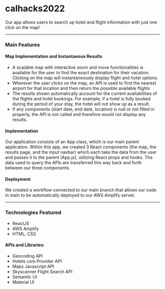# calhacks2022

Our app allows users to search up hotel and flight information with just one click on the map!

---

### Main Features

#### Map Implementation and Instantaeous Results
- A scalable map with interactive zoom and move functionalities is available for the user to find the exact destination for their vacation. Clicking on the map will instantaneously display flight and hotel options.
- Wherever the user clicks on the map, an API is used to find the nearest airport for that location and then return the possible available flights 
- The results shown automatically account for the current availabilities of the flights and hotel bookings. For example, if a hotel is fully booked during the period of your stay, the hotel will not show up as a result. 
- If any components (start date, end date, location) is null or not filled in properly, the API is not called and therefore would not display any results. 

#### Implementation
Our application consists of an App class, which is our main parent application. Within this app, we created 3 React components (the map, the results page, and the input navbar) which each take the data from the user and passes it to the parent (App.js), utilizing React props and hooks. The data used to query the APIs are transferred this way back and forth between our three components. 

#### Deployment
We created a workflow connected to our main branch that allows our code in main to be automatically deployed to our AWS Amplify server. 

---
### Technologies Featured

- ReactJS
- AWS Amplify
- HTML, CSS

#### APIs and Libraries:
- Geocoding API
- Hotels com Provider API
- Maps Javascript API
- Skyscanner Flight Search API
- Semantic UI
- Material UI


